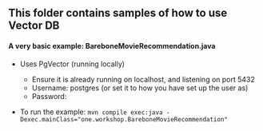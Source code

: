 ## This folder contains samples of how to use Vector DB

#### A very basic example: BareboneMovieRecommendation.java

- Uses PgVector (running locally)
  - Ensure it is already running on localhost, and listening on port 5432
  - Username: postgres  (or set it to how you have set up the user as)
  - Password: <please set your password>

- To run the example:
  `mvn compile exec:java -Dexec.mainClass="one.workshop.BareboneMovieRecommendation"`


